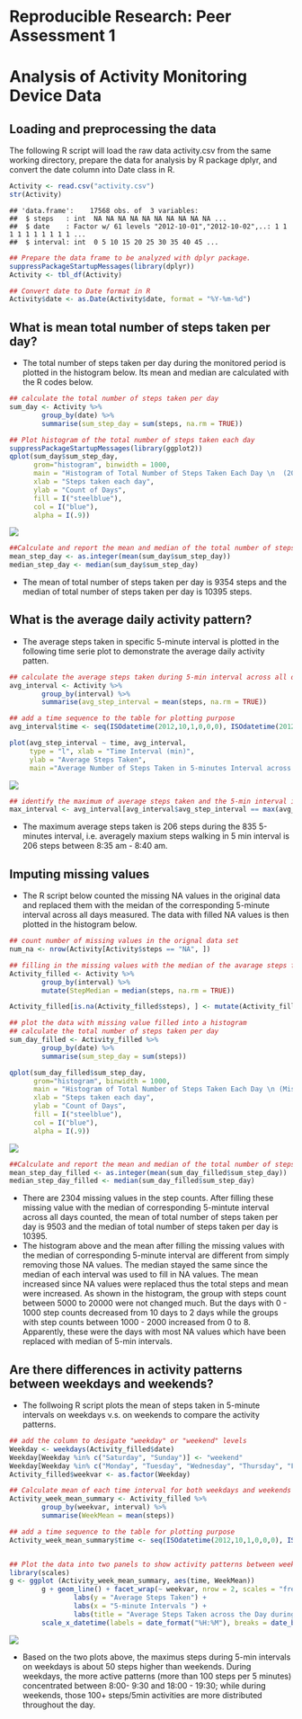 # Reproducible Research: Peer Assessment 1


Analysis of Activity Monitoring Device Data 
===========================================

## Loading and preprocessing the data
The following R script will load the raw data activity.csv from the same working directory, prepare the data for analysis by R package dplyr, and convert the date column into Date class in R. 


```r
Activity <- read.csv("activity.csv")
str(Activity)
```

```
## 'data.frame':	17568 obs. of  3 variables:
##  $ steps   : int  NA NA NA NA NA NA NA NA NA NA ...
##  $ date    : Factor w/ 61 levels "2012-10-01","2012-10-02",..: 1 1 1 1 1 1 1 1 1 1 ...
##  $ interval: int  0 5 10 15 20 25 30 35 40 45 ...
```

```r
## Prepare the data frame to be analyzed with dplyr package.
suppressPackageStartupMessages(library(dplyr))
Activity <- tbl_df(Activity)

## Convert date to Date format in R
Activity$date <- as.Date(Activity$date, format = "%Y-%m-%d")
```


## What is mean total number of steps taken per day?
* The total number of steps taken per day during the monitored period is plotted in the histogram below. Its mean and median are calculated with the R codes below.


```r
## calculate the total number of steps taken per day
sum_day <- Activity %>%
        group_by(date) %>%
        summarise(sum_step_day = sum(steps, na.rm = TRUE))

## Plot histogram of the total number of steps taken each day
suppressPackageStartupMessages(library(ggplot2))
qplot(sum_day$sum_step_day, 
      grom="histogram", binwidth = 1000, 
      main = "Histogram of Total Number of Steps Taken Each Day \n  (2012-10-01 to 2012-11-30)",
      xlab = "Steps taken each day",
      ylab = "Count of Days",
      fill = I("steelblue"),
      col = I("blue"),
      alpha = I(.9))
```

![](PA1_template_files/figure-html/sumperday-1.png) 

```r
##Calculate and report the mean and median of the total number of steps taken per day
mean_step_day <- as.integer(mean(sum_day$sum_step_day))
median_step_day <- median(sum_day$sum_step_day)
```

* The mean of total number of steps taken per day is 9354 steps and the median of total number of steps taken per day is 10395 steps. 


## What is the average daily activity pattern?
* The average steps taken in specific 5-minute interval is plotted in the following time serie plot to demonstrate the average daily activity patten. 


```r
## calculate the average steps taken during 5-min interval across all days
avg_interval <- Activity %>%
        group_by(interval) %>%
        summarise(avg_step_interval = mean(steps, na.rm = TRUE))

## add a time sequence to the table for plotting purpose
avg_interval$time <- seq(ISOdatetime(2012,10,1,0,0,0), ISOdatetime(2012,10,1,23,55,0), by=(60*5))

plot(avg_step_interval ~ time, avg_interval, 
     type = "l", xlab = "Time Interval (min)", 
     ylab = "Average Steps Taken", 
     main ="Average Number of Steps Taken in 5-minutes Interval across All Days \n (2012-10-01 to 2012-11-30)" )
```

![](PA1_template_files/figure-html/actpattern-1.png) 

```r
## identify the maximum of average steps taken and the 5-min interval it occurs
max_interval <- avg_interval[avg_interval$avg_step_interval == max(avg_interval$avg_step_interval), ]
```

* The maximum average steps taken is 206 steps during the 835 5-minutes interval, i.e. averagely maxium steps walking in 5 min interval is 206 steps between 8:35 am - 8:40 am.

## Imputing missing values
* The R script below counted the missing NA values in the original data and replaced them with the meidan of the corresponding 5-minute interval across all days measured. The data with filled NA values is then plotted in the histogram below. 


```r
## count number of missing values in the orignal data set
num_na <- nrow(Activity[Activity$steps == "NA", ])

## filling in the missing values with the median of the avarage steps for the same 5-min interval across all days. 
Activity_filled <- Activity %>%
        group_by(interval) %>%
        mutate(StepMedian = median(steps, na.rm = TRUE))

Activity_filled[is.na(Activity_filled$steps), ] <- mutate(Activity_filled[is.na(Activity_filled$steps), ], steps = StepMedian)

## plot the data with missing value filled into a histogram
## calculate the total number of steps taken per day
sum_day_filled <- Activity_filled %>%
        group_by(date) %>%
        summarise(sum_step_day = sum(steps))

qplot(sum_day_filled$sum_step_day, 
      grom="histogram", binwidth = 1000, 
      main = "Histogram of Total Number of Steps Taken Each Day \n (Missing Value Filled with Median of 5-min interval) \n  (2012-10-01 to 2012-11-30)",
      xlab = "Steps taken each day",
      ylab = "Count of Days",
      fill = I("steelblue"),
      col = I("blue"),
      alpha = I(.9))
```

![](PA1_template_files/figure-html/missingvlaues-1.png) 

```r
##Calculate and report the mean and median of the total number of steps taken per day
mean_step_day_filled <- as.integer(mean(sum_day_filled$sum_step_day))
median_step_day_filled <- median(sum_day_filled$sum_step_day)
```

* There are 2304 missing values in the step counts. After filling these missing value with the median of corresponding 5-mintute interval across all days counted, the mean of total number of steps taken per day is 9503 and the median of total number of steps taken per day is 10395. 
* The histogram above and the mean after filling the missing values with the median of corresponding 5-minute interval are different from simply removing those NA values. The median stayed the same since the median of each interval was used to fill in NA values. The mean increased since NA values were replaced thus the total steps and mean were increased. As shown in the histogram, the group with steps count between 5000 to 20000 were not changed much. But the days with 0 - 1000 step counts decreased from 10 days to 2 days while the groups with step counts between 1000 - 2000 increased from 0 to 8. Apparently, these were the days with most NA values which have been replaced with median of 5-min intervals. 

## Are there differences in activity patterns between weekdays and weekends?
* The follwoing R script plots the mean of steps taken in 5-minute intervals on weekdays v.s. on weekends to compare the activity patterns. 


```r
## add the column to desigate "weekday" or "weekend" levels
Weekday <- weekdays(Activity_filled$date)
Weekday[Weekday %in% c("Saturday", "Sunday")] <- "weekend"
Weekday[Weekday %in% c("Monday", "Tuesday", "Wednesday", "Thursday", "Friday")] <- "weekday"
Activity_filled$weekvar <- as.factor(Weekday)

## Calculate mean of each time interval for both weekdays and weekends
Activity_week_mean_summary <- Activity_filled %>%
        group_by(weekvar, interval) %>%
        summarise(WeekMean = mean(steps))

## add a time sequence to the table for plotting purpose
Activity_week_mean_summary$time <- seq(ISOdatetime(2012,10,1,0,0,0), ISOdatetime(2012,10,2,23,55,0), by=(60*5))


## Plot the data into two panels to show activity patterns between weekdays and weekends
library(scales)
g <- ggplot (Activity_week_mean_summary, aes(time, WeekMean))
        g + geom_line() + facet_wrap(~ weekvar, nrow = 2, scales = "free_x") + 
                labs(y = "Average Steps Taken") + 
                labs(x = "5-minute Intervals ") + 
                labs(title = "Average Steps Taken across the Day during Weekdays and Weekends") +
        scale_x_datetime(labels = date_format("%H:%M"), breaks = date_breaks("2 hour"))
```

![](PA1_template_files/figure-html/weekdiffweekend-1.png) 

* Based on the two plots above, the maximus steps during 5-min intervals on weekdays is about 50 steps higher than weekends. During weekdays, the more active patterns (more than 100 steps per 5 minutes) concentrated between 8:00- 9:30 and 18:00 - 19:30; while during weekends, those 100+ steps/5min activities are more distributed throughout the day. 


